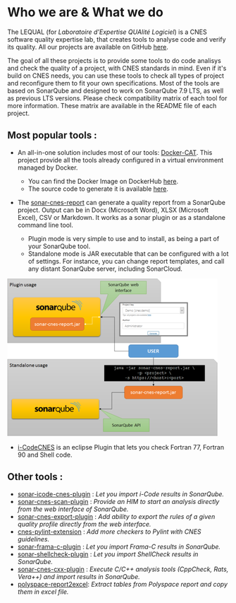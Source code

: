 # Who we are & What we do

The LEQUAL (for *Laboratoire d'Expertise QUAlité Logiciel*) is a CNES software quality expertise lab, that creates tools to analyse code and verify its quality.
All our projects are available on GitHub [here](https://github.com/lequal).

The goal of all these projects is to provide some tools to do code analisys and check the quality of a project, with CNES standards in mind.
Even if it's build on CNES needs, you can use these tools to check all types of project and reconfigure them to fit your own specifications.
Most of the tools are based on SonarQube and designed to work on SonarQube 7.9 LTS, as well as previous LTS versions.
Please check compatibility matrix of each tool for more information.
These matrix are available in the README file of each project.

## Most popular tools :

- An all-in-one solution includes most of our tools: [Docker-CAT](tools/cat). This project provide all the tools already configured in a virtual environment managed by Docker.
  - You can find the Docker Image on DockerHub [here](https://hub.docker.com/r/lequal/docker-cat).
  - The source code to generate it is available [here](https://github.com/lequal/docker-cat).

- The [sonar-cnes-report](https://github.com/lequal/sonar-cnes-report) can generate a quality report from a SonarQube project. Output can be in Docx (Microsoft Word), XLSX (Microsoft Excel), CSV or Markdown. It works as a sonar plugin or as a standalone command line tool.
  - Plugin mode is very simple to use and to install, as being a part of your SonarQube tool.
  - Standalone mode is JAR executable that can be configured with a lot of settings. For instance, you can change report templates, and call any distant SonarQube server, including SonarCloud.

![sonar-cnes-report](img/cnes-report.png)

- [i-CodeCNES](https://github.com/lequal/i-CodeCNES) is an eclipse Plugin that lets you check Fortran 77, Fortran 90 and Shell code.

## Other tools :

* [sonar-icode-cnes-plugin](https://github.com/lequal/sonar-icode-cnes-plugin) : _Let you import i-Code results in SonarQube._
* [sonar-cnes-scan-plugin](https://github.com/lequal/sonar-cnes-scan-plugin) : _Provide an HIM to start an analysis directly from the web interface of SonarQube._
* [sonar-cnes-export-plugin](https://github.com/lequal/sonar-cnes-export-plugin) : _Add ability to export the rules of a given quality profile directly from the web interface._
* [cnes-pylint-extension](https://github.com/lequal/cnes-pylint-extension) : _Add more checkers to Pylint with CNES guidelines._
* [sonar-frama-c-plugin](https://github.com/lequal/sonar-frama-c-plugin) : _Let you import Frama-C results in SonarQube._
* [sonar-shellcheck-plugin](https://github.com/lequal/sonar-shellcheck-plugin) : _Let you import ShellCheck results in SonarQube._
* [sonar-cnes-cxx-plugin](https://github.com/lequal/sonar-cnes-cxx-plugin) : _Execute C/C++ analysis tools (CppCheck, Rats, Vera++) and import results in SonarQube._
* [polyspace-report2excel](https://github.com/lequal/polyspace-report2excel): _Extract tables from Polyspace report and copy them in excel file._
